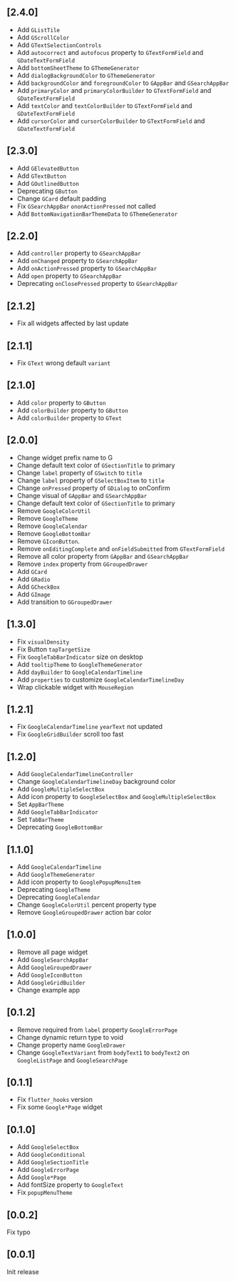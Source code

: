 ## [2.4.0]
- Add `GListTile`
- Add `GScrollColor`
- Add `GTextSelectionControls`
- Add `autocorrect` and `autofocus` property to `GTextFormField` and `GDateTextFormField`
- Add `bottomSheetTheme` to `GThemeGenerator`
- Add `dialogBackgroundColor` to `GThemeGenerator`
- Add `backgroundColor` and `foregroundColor` to `GAppBar` and `GSearchAppBar`
- Add `primaryColor` and `primaryColorBuilder` to `GTextFormField` and `GDateTextFormField`
- Add `textColor` and `textColorBuilder` to `GTextFormField` and `GDateTextFormField`
- Add `cursorColor` and `cursorColorBuilder` to `GTextFormField` and `GDateTextFormField`

## [2.3.0]
- Add `GElevatedButton`
- Add `GTextButton`
- Add `GOutlinedButton`
- Deprecating `GButton`
- Change `GCard` default padding
- Fix `GSearchAppBar` `ononActionPressed` not called
- Add `BottomNavigationBarThemeData` to `GThemeGenerator`

## [2.2.0]
- Add `controller` property to `GSearchAppBar`
- Add `onChanged` property to `GSearchAppBar`
- Add `onActionPressed` property to `GSearchAppBar`
- Add `open` property to `GSearchAppBar`
- Deprecating `onClosePressed` property to `GSearchAppBar`

## [2.1.2]
- Fix all widgets affected by last update

## [2.1.1]
- Fix `GText` wrong default `variant`

## [2.1.0]
- Add `color` property to `GButton`
- Add `colorBuilder` property to `GButton`
- Add `colorBuilder` property to `GText`

## [2.0.0]
- Change widget prefix name to G
- Change default text color of `GSectionTitle` to primary
- Change `label` property of `GSwitch` to `title`
- Change `label` property of `GSelectBoxItem` to `title`
- Change `onPressed` property of `GDialog` to onConfirm
- Change visual of `GAppBar` and `GSearchAppBar`
- Change default text color of `GSectionTitle` to primary
- Remove `GoogleColorUtil`
- Remove `GoogleTheme`
- Remove `GoogleCalendar`
- Remove `GoogleBottomBar`
- Remove `GIconButton`.
- Remove `onEditingComplete` and `onFieldSubmitted` from `GTextFormField`
- Remove all color property from `GAppBar` and `GSearchAppBar`
- Remove `index` property from `GGroupedDrawer`
- Add `GCard`
- Add `GRadio`
- Add `GCheckBox`
- Add `GImage`
- Add transition to `GGroupedDrawer`

## [1.3.0]
- Fix `visualDensity`
- Fix Button `tapTargetSize`
- Fix `GoogleTabBarIndicator` size on desktop
- Add `tooltipTheme` to `GoogleThemeGenerator`
- Add `dayBuilder` to `GoogleCalendarTimeline`
- Add `properties` to customize `GoogleCalendarTimelineDay`
- Wrap clickable widget with `MouseRegion`

## [1.2.1]
- Fix `GoogleCalendarTimeline` `yearText` not updated 
- Fix `GoogleGridBuilder` scroll too fast

## [1.2.0]
- Add `GoogleCalendarTimelineController`
- Change `GoogleCalendarTimelineDay` background color
- Add `GoogleMultipleSelectBox`
- Add icon property to `GoogleSelectBox` and `GoogleMultipleSelectBox`
- Set `AppBarTheme`
- Add `GoogleTabBarIndicator`
- Set `TabBarTheme`
- Deprecating `GoogleBottomBar`

## [1.1.0]
- Add `GoogleCalendarTimeline`
- Add `GoogleThemeGenerator`
- Add icon property to `GooglePopupMenuItem`
- Deprecating `GoogleTheme`
- Deprecating `GoogleCalendar`
- Change `GoogleColorUtil` percent property type
- Remove `GoogleGroupedDrawer` action bar color

## [1.0.0]
- Remove all page widget
- Add `GoogleSearchAppBar`
- Add `GoogleGroupedDrawer`
- Add `GoogleIconButton`
- Add `GoogleGridBuilder`
- Change example app

## [0.1.2]
- Remove required from `label` property `GoogleErrorPage`
- Change dynamic return type to void
- Change property name `GoogleDrawer`
- Change `GoogleTextVariant` from `bodyText1` to `bodyText2` on `GoogleListPage` and `GoogleSearchPage` 

## [0.1.1]
- Fix `flutter_hooks` version
- Fix some `Google*Page` widget

## [0.1.0]
- Add `GoogleSelectBox`
- Add `GoogleConditional`
- Add `GoogleSectionTitle`
- Add `GoogleErrorPage`
- Add `Google*Page`
- Add fontSize property to `GoogleText`
- Fix `popupMenuTheme`

## [0.0.2]
Fix typo

## [0.0.1]
Init release
